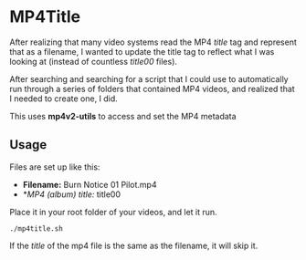 # MP4Title
After realizing that many video systems read the MP4 *title* tag and represent that as a filename, I wanted to update the title tag to reflect what I was looking at (instead of countless *title00* files).

After searching and searching for a script that I could use to automatically run through a series of folders that contained MP4 videos, and realized that I needed to create one, I did.

This uses **mp4v2-utils** to access and set the MP4 metadata

## Usage
Files are set up like this:
* **Filename:** Burn Notice 01 Pilot.mp4
* **MP4 (album) title:* title00

Place it in your root folder of your videos, and let it run.

`./mp4title.sh`

If the *title* of the mp4 file is the same as the filename, it will skip it.
